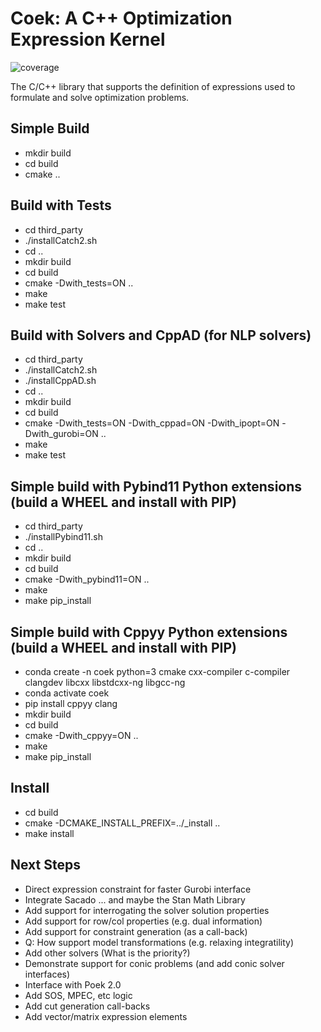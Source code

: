 # Coek: A C++ Optimization Expression Kernel

![coverage](https://gitlab.com/coopr/coek/badges/master/coverage.svg)


The C/C++ library that supports the definition of expressions used to formulate and solve optimization problems.

## Simple Build

* mkdir build
* cd build
* cmake ..

## Build with Tests

* cd third\_party
* ./installCatch2.sh
* cd ..
* mkdir build
* cd build
* cmake -Dwith\_tests=ON ..
* make
* make test

## Build with Solvers and CppAD (for NLP solvers)

* cd third\_party
* ./installCatch2.sh
* ./installCppAD.sh
* cd ..
* mkdir build
* cd build
* cmake -Dwith\_tests=ON -Dwith\_cppad=ON -Dwith\_ipopt=ON -Dwith\_gurobi=ON ..
* make
* make test

## Simple build with Pybind11 Python extensions (build a WHEEL and install with PIP)

* cd third\_party
* ./installPybind11.sh
* cd ..
* mkdir build
* cd build
* cmake -Dwith\_pybind11=ON ..
* make
* make pip\_install

## Simple build with Cppyy Python extensions (build a WHEEL and install with PIP)

* conda create -n coek python=3 cmake cxx-compiler c-compiler clangdev libcxx libstdcxx-ng libgcc-ng
* conda activate coek
* pip install cppyy clang
* mkdir build
* cd build
* cmake -Dwith\_cppyy=ON ..
* make
* make pip\_install

## Install

* cd build
* cmake -DCMAKE\_INSTALL\_PREFIX=../\_install ..
* make install


## Next Steps

* Direct expression constraint for faster Gurobi interface
* Integrate Sacado ... and maybe the Stan Math Library
* Add support for interrogating the solver solution properties
* Add support for row/col properties (e.g. dual information)
* Add support for constraint generation (as a call-back)
* Q: How support model transformations (e.g. relaxing integratility)
* Add other solvers (What is the priority?)
* Demonstrate support for conic problems (and add conic solver interfaces)
* Interface with Poek 2.0
* Add SOS, MPEC, etc logic
* Add cut generation call-backs
* Add vector/matrix expression elements

